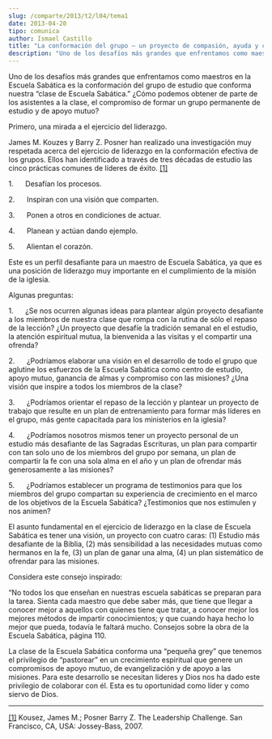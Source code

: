 ```yaml
---
slug: /comparte/2013/t2/l04/tema1
date: 2013-04-20
tipo: comunica
author: Ismael Castillo
title: "La conformación del grupo – un proyecto de compasión, ayuda y compromiso"
description: "Uno de los desafíos más grandes que enfrentamos como maestros en la Escuela  Sabática es la conformación del grupo de estudio que conforma nuestra “clase de  Escuela Sabática.” ¿Cómo podemos obtener de parte de los asistentes a la clase,  el compromiso de formar un grupo perma..."
---
```


Uno de los desafíos más grandes que enfrentamos como maestros en la Escuela Sabática es la conformación del grupo de estudio que conforma nuestra “clase de Escuela Sabática.” ¿Cómo podemos obtener de parte de los asistentes a la clase, el compromiso de formar un grupo permanente de estudio y de apoyo mutuo?

Primero, una mirada a el ejercicio del liderazgo.

James M. Kouzes y Barry Z. Posner han realizado una investigación muy respetada acerca del ejercicio de liderazgo en la conformación efectiva de los grupos. Ellos han identificado a través de tres décadas de estudio las cinco prácticas comunes de líderes de éxito. [[1]](#_ftn1 "")

1.      Desafían los procesos.

2.      Inspiran con una visión que comparten.

3.      Ponen a otros en condiciones de actuar.

4.      Planean y actúan dando ejemplo.

5.      Alientan el corazón.

Este es un perfil desafiante para un maestro de Escuela Sabática, ya que es una posición de liderazgo muy importante en el cumplimiento de la misión de la iglesia.

Algunas preguntas:

1.      ¿Se nos ocurren algunas ideas para plantear algún proyecto desafiante a los miembros de nuestra clase que rompa con la rutina de sólo el repaso de la lección? ¿Un proyecto que desafíe la tradición semanal en el estudio, la atención espiritual mutua, la bienvenida a las visitas y el compartir una ofrenda?

2.      ¿Podríamos elaborar una visión en el desarrollo de todo el grupo que aglutine los esfuerzos de la Escuela Sabática como centro de estudio, apoyo mutuo, ganancia de almas y compromiso con las misiones? ¿Una visión que inspire a todos los miembros de la clase?

3.      ¿Podríamos orientar el repaso de la lección y plantear un proyecto de trabajo que resulte en un plan de entrenamiento para formar más líderes en el grupo, más gente capacitada para los ministerios en la iglesia?

4.      ¿Podríamos nosotros mismos tener un proyecto personal de un estudio más desafiante de las Sagradas Escrituras, un plan para compartir con tan solo uno de los miembros del grupo por semana, un plan de compartir la fe con una sola alma en el año y un plan de ofrendar más generosamente a las misiones?

5.      ¿Podríamos establecer un programa de testimonios para que los miembros del grupo compartan su experiencia de crecimiento en el marco de los objetivos de la Escuela Sabática? ¿Testimonios que nos estimulen y nos animen?

El asunto fundamental en el ejercicio de liderazgo en la clase de Escuela Sabática es tener una visión, un proyecto con cuatro caras: (1) Estudio más desafiante de la Biblia, (2) más sensibilidad a las necesidades mutuas como hermanos en la fe, (3) un plan de ganar una alma, (4) un plan sistemático de ofrendar para las misiones.

Considera este consejo inspirado:

“No todos los que enseñan en nuestras escuela sabáticas se preparan para la tarea. Sienta cada maestro que debe saber más, que tiene que llegar a conocer mejor a aquellos con quienes tiene que tratar, a conocer mejor los mejores métodos de impartir conocimientos; y que cuando haya hecho lo mejor que pueda, todavía le faltará mucho. Consejos sobre la obra de la Escuela Sabática, página 110.

La clase de la Escuela Sabática conforma una “pequeña grey” que tenemos el privilegio de “pastorear” en un crecimiento espiritual que genere un compromisos de apoyo mutuo, de evangelización y de apoyo a las misiones. Para este desarrollo se necesitan líderes y Dios nos ha dado este privilegio de colaborar con él. Esta es tu oportunidad como líder y como siervo de Dios.

* * *

[[1]](#_ftnref1 "") Kousez, James M.; Posner Barry Z. The Leadership Challenge. San Francisco, CA, USA: Jossey-Bass, 2007.
